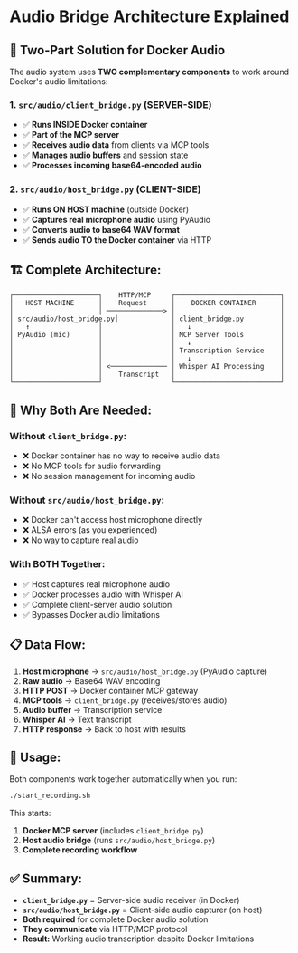 # Audio Bridge Architecture Explained

## 🔄 **Two-Part Solution for Docker Audio**

The audio system uses **TWO complementary components** to work around Docker's audio limitations:

### 1. **`src/audio/client_bridge.py`** (SERVER-SIDE) 
- ✅ **Runs INSIDE Docker container**
- ✅ **Part of the MCP server**
- ✅ **Receives audio data** from clients via MCP tools
- ✅ **Manages audio buffers** and session state
- ✅ **Processes incoming base64-encoded audio**

### 2. **`src/audio/host_bridge.py`** (CLIENT-SIDE)
- ✅ **Runs ON HOST machine** (outside Docker)
- ✅ **Captures real microphone audio** using PyAudio
- ✅ **Converts audio to base64 WAV format**
- ✅ **Sends audio TO the Docker container** via HTTP

## 🏗️ **Complete Architecture:**

```
┌─────────────────────┐    HTTP/MCP     ┌──────────────────────────┐
│   HOST MACHINE      │    Request      │    DOCKER CONTAINER      │
│                     │ ──────────────> │                          │
│ src/audio/host_bridge.py│             │ client_bridge.py         │
│   ↑                 │                 │   ↓                      │
│ PyAudio (mic)       │                 │ MCP Server Tools         │
│                     │                 │   ↓                      │
│                     │                 │ Transcription Service    │
│                     │                 │   ↓                      │
│                     │ <────────────── │ Whisper AI Processing    │
│                     │    Transcript   │                          │
└─────────────────────┘                 └──────────────────────────┘
```

## 🎯 **Why Both Are Needed:**

### **Without `client_bridge.py`:**
- ❌ Docker container has no way to receive audio data
- ❌ No MCP tools for audio forwarding
- ❌ No session management for incoming audio

### **Without `src/audio/host_bridge.py`:**
- ❌ Docker can't access host microphone directly
- ❌ ALSA errors (as you experienced)
- ❌ No way to capture real audio

### **With BOTH Together:**
- ✅ Host captures real microphone audio
- ✅ Docker processes audio with Whisper AI
- ✅ Complete client-server audio solution
- ✅ Bypasses Docker audio limitations

## 📋 **Data Flow:**

1. **Host microphone** → `src/audio/host_bridge.py` (PyAudio capture)
2. **Raw audio** → Base64 WAV encoding
3. **HTTP POST** → Docker container MCP gateway
4. **MCP tools** → `client_bridge.py` (receives/stores audio)
5. **Audio buffer** → Transcription service
6. **Whisper AI** → Text transcript
7. **HTTP response** → Back to host with results

## 🚀 **Usage:**

Both components work together automatically when you run:
```bash
./start_recording.sh
```

This starts:
1. **Docker MCP server** (includes `client_bridge.py`)
2. **Host audio bridge** (runs `src/audio/host_bridge.py`)
3. **Complete recording workflow**

## ✅ **Summary:**

- **`client_bridge.py`** = Server-side audio receiver (in Docker)
- **`src/audio/host_bridge.py`** = Client-side audio capturer (on host)
- **Both required** for complete Docker audio solution
- **They communicate** via HTTP/MCP protocol
- **Result:** Working audio transcription despite Docker limitations
